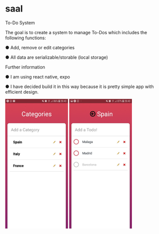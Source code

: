 ﻿# saal

To-Do System

The goal is to create a system to manage To-Dos which includes the following functions:

● Add, remove or edit categories

● All data are serializable/storable (local storage)

Further information

● I am using react native, expo

● I have decided build it in this way because it is pretty simple app with efficient design.

<img src="Categories.jpg" width="200" />
<img src="Todos.jpg" width="200" />
